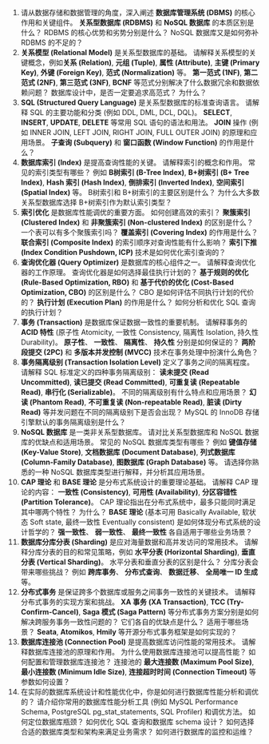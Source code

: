 1. 请从数据存储和数据管理的角度，深入阐述 **数据库管理系统 (DBMS)** 的核心作用和关键组件。 **关系型数据库 (RDBMS)** 和 **NoSQL 数据库** 的本质区别是什么？ RDBMS 的核心优势和劣势分别是什么？ NoSQL 数据库又是如何弥补 RDBMS 的不足的？
2. **关系模型 (Relational Model)** 是关系型数据库的基础。 请解释关系模型的关键概念，例如**关系 (Relation)**, **元组 (Tuple)**, **属性 (Attribute)**, **主键 (Primary Key)**, **外键 (Foreign Key)**, **范式 (Normalization)** 等。 **第一范式 (1NF)**, **第二范式 (2NF)**, **第三范式 (3NF)**, **BCNF** 等范式分别解决了什么数据冗余和数据依赖问题？ 数据库设计中，是否一定要追求高范式？ 为什么？
3. **SQL (Structured Query Language)** 是关系型数据库的标准查询语言。 请解释 SQL 的主要功能和分类 (例如 DDL, DML, DCL, DQL)。 **SELECT**, **INSERT**, **UPDATE**, **DELETE** 等常用 SQL 语句的语法和用法。 **JOIN** 操作 (例如 INNER JOIN, LEFT JOIN, RIGHT JOIN, FULL OUTER JOIN) 的原理和应用场景。 **子查询 (Subquery)** 和 **窗口函数 (Window Function)** 的作用是什么？
4. **数据库索引 (Index)** 是提高查询性能的关键。 请解释索引的概念和作用。 常见的索引类型有哪些？ 例如 **B树索引 (B-Tree Index)**, **B+树索引 (B+ Tree Index)**, **Hash 索引 (Hash Index)**, **倒排索引 (Inverted Index)**, **空间索引 (Spatial Index)** 等。 B树索引和 B+树索引的主要区别是什么？ 为什么大多数关系型数据库选择 B+树索引作为默认索引类型？
5. **索引优化** 是数据库性能调优的重要方面。 如何创建高效的索引？ **聚簇索引 (Clustered Index)** 和 **非聚簇索引 (Non-clustered Index)** 的区别是什么？ 一个表可以有多个聚簇索引吗？ **覆盖索引 (Covering Index)** 的作用是什么？ **联合索引 (Composite Index)** 的索引顺序对查询性能有什么影响？ **索引下推 (Index Condition Pushdown, ICP)** 技术是如何优化索引查询的？
6. **查询优化器 (Query Optimizer)** 是数据库的核心组件之一。 请解释查询优化器的工作原理。 查询优化器是如何选择最佳执行计划的？ **基于规则的优化 (Rule-Based Optimization, RBO)** 和 **基于代价的优化 (Cost-Based Optimization, CBO)** 的区别是什么？ CBO 是如何评估不同执行计划的代价的？ **执行计划 (Execution Plan)** 的作用是什么？ 如何分析和优化 SQL 查询的执行计划？
7. **事务 (Transaction)** 是数据库保证数据一致性的重要机制。 请解释事务的 **ACID 特性** (原子性 Atomicity, 一致性 Consistency, 隔离性 Isolation, 持久性 Durability)。 **原子性**、 **一致性**、 **隔离性**、 **持久性** 分别是如何保证的？ **两阶段提交 (2PC)** 和 **多版本并发控制 (MVCC)** 技术在事务处理中扮演什么角色？
8. **事务隔离级别 (Transaction Isolation Level)** 定义了事务之间的隔离程度。 请解释 SQL 标准定义的四种事务隔离级别： **读未提交 (Read Uncommitted)**, **读已提交 (Read Committed)**, **可重复读 (Repeatable Read)**, **串行化 (Serializable)**。 不同的隔离级别有什么特点和应用场景？ **幻读 (Phantom Read)**, **不可重复读 (Non-repeatable Read)**, **脏读 (Dirty Read)** 等并发问题在不同的隔离级别下是否会出现？ MySQL 的 InnoDB 存储引擎默认的事务隔离级别是什么？
9. **NoSQL 数据库** 是一类非关系型数据库。 请对比关系型数据库和 NoSQL 数据库的优缺点和适用场景。 常见的 NoSQL 数据库类型有哪些？ 例如 **键值存储 (Key-Value Store)**, **文档数据库 (Document Database)**, **列式数据库 (Column-Family Database)**, **图数据库 (Graph Database)** 等。 请选择你熟悉的一种 NoSQL 数据库类型进行解释，并分析其应用场景。
10. **CAP 理论** 和 **BASE 理论** 是分布式系统设计的重要理论基础。 请解释 CAP 理论的内容： **一致性 (Consistency)**, **可用性 (Availability)**, **分区容错性 (Partition Tolerance)**。 CAP 理论指出在分布式系统中，最多只能同时满足其中哪两个特性？ 为什么？ **BASE 理论** (基本可用 Basically Available, 软状态 Soft state, 最终一致性 Eventually consistent) 是如何体现分布式系统的设计哲学的？ **强一致性**、 **弱一致性**、 **最终一致性** 各自适用于哪些业务场景？
11. **数据库分库分表 (Sharding)** 是应对海量数据和高并发访问的常用技术。 请解释分库分表的目的和常见策略，例如 **水平分表 (Horizontal Sharding)**, **垂直分表 (Vertical Sharding)**。 水平分表和垂直分表的区别是什么？ 分库分表会带来哪些挑战？ 例如 **跨库事务**、 **分布式查询**、 **数据迁移**、 **全局唯一 ID 生成** 等。
12. **分布式事务** 是保证跨多个数据库或服务之间事务一致性的关键技术。 请解释分布式事务的实现方案和挑战。 **XA 事务 (XA Transaction)**, **TCC (Try-Confirm-Cancel)**, **Saga 模式 (Saga Pattern)** 等分布式事务方案分别是如何解决跨服务事务一致性问题的？ 它们各自的优缺点是什么？ 适用于哪些场景？ **Seata**, **Atomikos**, **Hmily** 等开源分布式事务框架是如何实现的？
13. **数据库连接池 (Connection Pool)** 是提高数据库访问性能的常用技术。 请解释数据库连接池的原理和作用。 为什么使用数据库连接池可以提高性能？ 如何配置和管理数据库连接池？ 连接池的 **最大连接数 (Maximum Pool Size)**, **最小连接数 (Minimum Idle Size)**, **连接超时时间 (Connection Timeout)** 等参数如何设置？
14. 在实际的数据库系统设计和性能优化中，你是如何进行数据库性能分析和调优的？ 请介绍你常用的数据库性能分析工具 (例如 MySQL Performance Schema, PostgreSQL pg_stat_statements, SQL Profiler) 和调优方法。 如何定位数据库瓶颈？ 如何优化 SQL 查询和数据库 schema 设计？ 如何选择合适的数据库类型和架构来满足业务需求？ 如何进行数据库的监控和运维？

